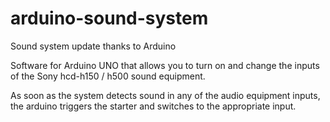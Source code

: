 # arduino-sound-system
Sound system update thanks to Arduino

Software for Arduino UNO that allows you to turn on and change the inputs of the Sony hcd-h150 / h500 sound equipment.

As soon as the system detects sound in any of the audio equipment inputs, the arduino triggers the starter and switches to the appropriate input.
